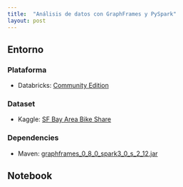 ```yaml
---
title:  "Análisis de datos con GraphFrames y PySpark"
layout: post
---
```


## Entorno

### Plataforma

- Databricks: [Community Edition](https://community.cloud.databricks.com/login.html)

### Dataset

- Kaggle: [SF Bay Area Bike Share](https://www.kaggle.com/benhamner/sf-bay-area-bike-share)

### Dependencies

- Maven: [graphframes_0_8_0_spark3_0_s_2_12.jar](https://mvnrepository.com/artifact/graphframes/graphframes/0.8.0-spark3.0-s_2.12)


## Notebook

<script src="https://gist.github.com/9ea953bb0e4fe54d58eef539d333643e.js?file=pyspark-graphframes.ipynb"></script>